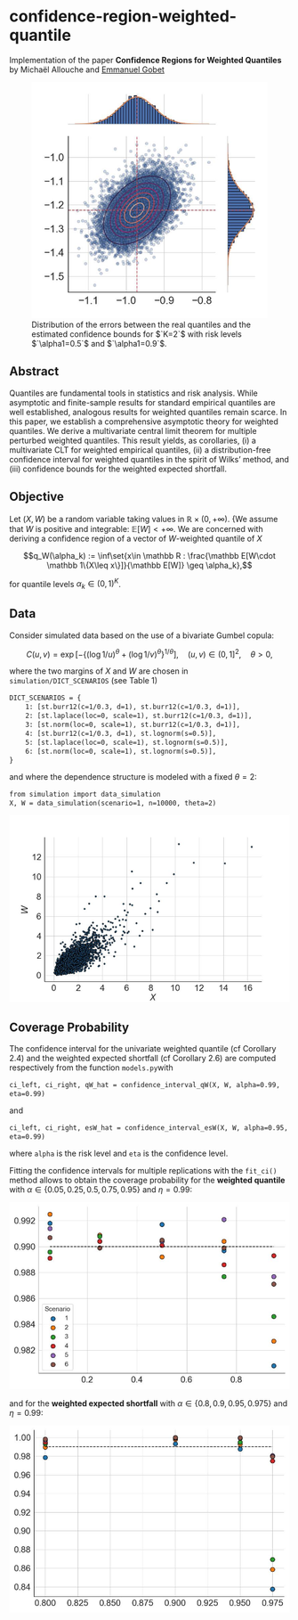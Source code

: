 # confidence-region-weighted-quantile
Implementation of the paper **Confidence Regions for Weighted Quantiles** by Michaël Allouche and [Emmanuel Gobet](http://www.cmap.polytechnique.fr/~gobet/)

<figure>
  <img
    src="imgs/dist_erros_a1-50_a1-90_scenario-1_side-left.jpg"
    alt="Distribution errors" />
  <figcaption>Distribution of the errors between the real quantiles and the estimated confidence
bounds for $`K=2`$ with risk levels $`\alpha1=0.5`$ and $`\alpha1=0.9`$.
</figcaption>
</figure>

## Abstract
Quantiles are fundamental tools in statistics and risk analysis. While asymptotic and finite-sample results for standard 
empirical quantiles are well established, analogous results for weighted quantiles remain scarce. In this paper, we establish 
a comprehensive asymptotic theory for weighted quantiles. We derive a multivariate central limit theorem for multiple 
perturbed weighted quantiles. This result yields, as corollaries, (i) a multivariate CLT for weighted empirical quantiles, 
(ii) a distribution-free confidence interval for weighted quantiles in the spirit of Wilks’ method, and (iii) confidence 
bounds for the weighted expected shortfall.

## Objective
Let $`(X,W)`$ be a random variable taking values in $`\mathbb R \times (0,+\infty)`$. {We assume that $`W`$ is positive and integrable: $`\mathbb E[W]<+\infty`$. 
We are concerned with deriving a confidence region of a vector of  $`W`$-weighted quantile of $`X`$
```math
q_W(\alpha_k) :=  \inf\set{x\in \mathbb R : \frac{\mathbb E[W\cdot \mathbb 1\{X\leq x\}]}{\mathbb E[W]} \geq \alpha_k},
```
for quantile levels $`\alpha_k\in (0,1)^K`$.

## Data
Consider simulated data based on the use of a bivariate Gumbel copula:
```math
    C(u, v) = \exp\left[-\left\{(\log 1/u)^\theta + (\log 1/v)^\theta\right\}^{1/\theta}\right], \quad (u,v)\in(0,1]^2,\quad \theta>0,
```
where the two margins of $`X`$ and $`W`$ are chosen in `simulation/DICT_SCENARIOS` (see Table 1)
```
DICT_SCENARIOS = {
    1: [st.burr12(c=1/0.3, d=1), st.burr12(c=1/0.3, d=1)], 
    2: [st.laplace(loc=0, scale=1), st.burr12(c=1/0.3, d=1)],
    3: [st.norm(loc=0, scale=1), st.burr12(c=1/0.3, d=1)],
    4: [st.burr12(c=1/0.3, d=1), st.lognorm(s=0.5)],
    5: [st.laplace(loc=0, scale=1), st.lognorm(s=0.5)],
    6: [st.norm(loc=0, scale=1), st.lognorm(s=0.5)],
}
```
and where the dependence structure is modeled with a fixed $`\theta=2`$:
```
from simulation import data_simulation
X, W = data_simulation(scenario=1, n=10000, theta=2)
```
![f1](imgs/data.jpg)

## Coverage Probability

The confidence interval for the univariate weighted quantile (cf Corollary 2.4) and the weighted expected shortfall (cf Corollary 2.6) are computed respectively
from the function `models.py`with
```
ci_left, ci_right, qW_hat = confidence_interval_qW(X, W, alpha=0.99, eta=0.99)
```
and 
```
ci_left, ci_right, esW_hat = confidence_interval_esW(X, W, alpha=0.95, eta=0.99)
```
where `alpha` is the risk level and `eta` is the confidence level. 

Fitting the confidence intervals for multiple replications with the `fit_ci()` method allows to obtain the coverage 
probability for the **weighted quantile** with $`\alpha\in\{0.05, 0.25, 0.5, 0.75, 0.95\}`$ and $`\eta=0.99`$:

![f2](imgs/coverage_qW_nreal10000000_nrep10000_nsamp1000_theta2_eta99.jpg)

and for the **weighted expected shortfall** with $`\alpha\in\{0.8, 0.9, 0.95, 0.975\}`$ and $`\eta=0.99`$:

![f3](imgs/coverage_esW_nreal10000000_nrep10000_nsamp1000_theta2_eta99.jpg)
